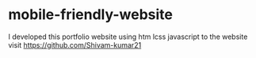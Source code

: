 # mobile-friendly-website
I developed this portfolio website  using htm lcss javascript to the website visit https://github.com/Shivam-kumar21
